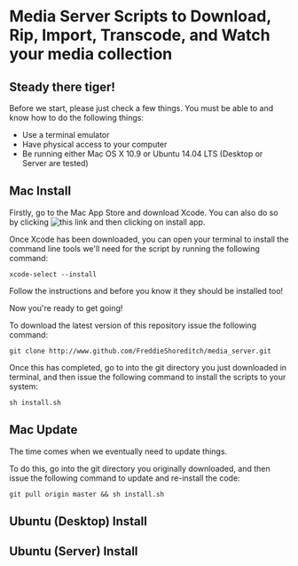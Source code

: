 # Media Server Scripts to Download, Rip, Import, Transcode, and Watch your media collection

## Steady there tiger!

Before we start, please just check a few things. You must be able to and know how to do the following things:

* Use a terminal emulator
* Have physical access to your computer
* Be running either Mac OS X 10.9 or Ubuntu 14.04 LTS (Desktop or Server are tested)

## Mac Install

Firstly, go to the Mac App Store and download Xcode. You can also do so by clicking ![this link](https://www.google.co.uk/url?sa=t&rct=j&q=&esrc=s&source=web&cd=1&cad=rja&uact=8&ved=0CCIQFjAA&url=https%3A%2F%2Fitunes.apple.com%2Fgb%2Fapp%2Fxcode%2Fid497799835%3Fmt%3D12&ei=vKbrU8maIqvQ7AbxuoHQCQ&usg=AFQjCNFzwzu0w6T5iD4Bt9I0B0uByLrOFw) and then clicking on install app.

Once Xcode has been downloaded, you can open your terminal to install the command line tools we'll need for the script by running the following command:

	xcode-select --install

Follow the instructions and before you know it they should be installed too!

Now you're ready to get going!

To download the latest version of this repository issue the following command:

	git clone http://www.github.com/FreddieShoreditch/media_server.git

Once this has completed, go to into the git directory you just downloaded in terminal, and then issue the following command to install the scripts to your system:

	sh install.sh

## Mac Update

The time comes when we eventually need to update things.

To do this, go into the git directory you originally downloaded, and then issue the following command to update and re-install the code:

	git pull origin master && sh install.sh

## Ubuntu (Desktop) Install

## Ubuntu (Server) Install